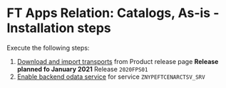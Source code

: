 # FT Apps Relation: Catalogs, As-is - Installation steps

Execute the following steps:
1. [Download and import transports](../../inst/step-1.md) from Product release page **Release planned fo January 2021** Release `2020FPS01`
2. [Enable backend odata service](../../inst/step-3.md) for service `ZNYPEFTCENARCTSV_SRV`